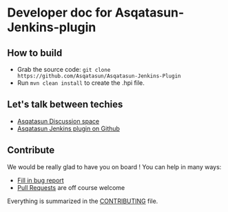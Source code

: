 # Developer doc for Asqatasun-Jenkins-plugin

## How to build

* Grab the source code: `git clone https://github.com/Asqatasun/Asqatasun-Jenkins-Plugin`
* Run `mvn clean install` to create the .hpi file.

## Let's talk between techies

* [Asqatasun Discussion space](http://forum.asqatasun.org/)
* [Asqatasun Jenkins plugin on Github](https://github.com/Asqatasun/Asqatasun-Jenkins-Plugin)

## Contribute

We would be really glad to have you on board ! You can help in many ways:

* [Fill in bug report](https://github.com/Asqatasun/Asqatasun-Jenkins-Plugin/issues)
* [Pull Requests](https://github.com/Asqatasun/Asqatasun-Jenkins-Plugin/pulls) are off course welcome


Everything is summarized in the [CONTRIBUTING](../CONTRIBUTING.md) file.